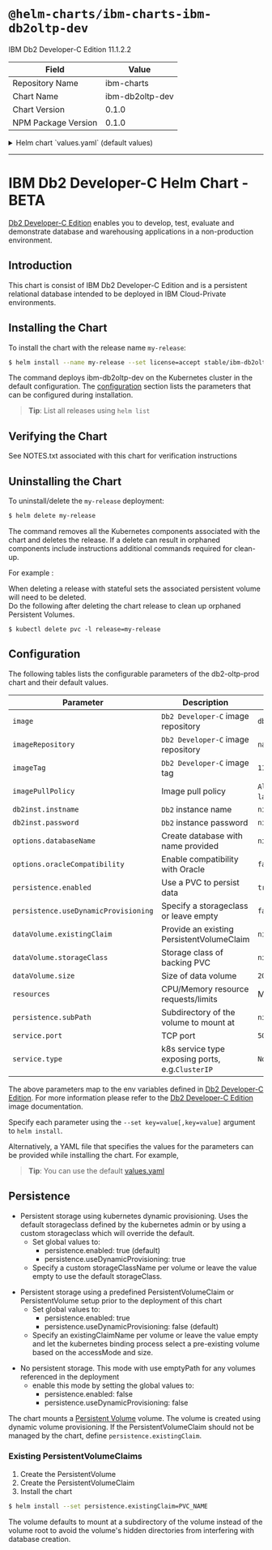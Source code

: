 # `@helm-charts/ibm-charts-ibm-db2oltp-dev`

IBM Db2 Developer-C Edition 11.1.2.2

| Field               | Value           |
| ------------------- | --------------- |
| Repository Name     | ibm-charts      |
| Chart Name          | ibm-db2oltp-dev |
| Chart Version       | 0.1.0           |
| NPM Package Version | 0.1.0           |

<details>

<summary>Helm chart `values.yaml` (default values)</summary>

```yaml
###############################################################################
################################ IBM Db2 ######################################
###############################################################################

nameOverride: ''

###############################################################################
## Common image variables
###############################################################################
image:
  repository: na.cumulusrepo.com/hcicp_dev/db2server_dec
  tag: 11.1.2.2
  pullPolicy: IfNotPresent
  secret: 'VISIT http://ibm.biz/db2-dsm-license TO RETRIEVE IMAGE SECRET'
service:
  name: ibm-db2oltp-dev
  type: NodePort
  port: 50000
db2inst:
  instname: ''
  password: ''
options:
  databaseName: ''
  oracleCompatibility: 'false'
acceptLicense: 'accept'

## global persistence settings
persistence:
  enabled: true
  useDynamicProvisioning: false

## Persistence parameters for /database
dataVolume:
  name: 'data-stor'

  ## Specify the name of the Existing Claim to be used by your application
  ## empty string means don't use an existClaim
  existingClaimName: ''

  ## Specify the name of the StorageClass
  ## empty string means don't use a StorageClass
  storageClassName: ''
  size: 20Gi
  subPath: ''

## Configure resource requests and limits
## ref: http://kubernetes.io/docs/user-guide/compute-resources/
##
resources:
  requests:
    memory: 2Gi
    cpu: 2000m
  limits:
    memory: 16Gi
    cpu: 4000m
```

</details>

---

# IBM Db2 Developer-C Helm Chart - BETA

[Db2 Developer-C Edition](http://www-03.ibm.com/software/products/sv/db2-developer-edition) enables you to develop, test, evaluate and demonstrate database and warehousing applications in a non-production environment.

## Introduction

This chart is consist of IBM Db2 Developer-C Edition and is a persistent relational database intended to be deployed in IBM Cloud-Private environments.

## Installing the Chart

To install the chart with the release name `my-release`:

```bash
$ helm install --name my-release --set license=accept stable/ibm-db2oltp-dev
```

The command deploys ibm-db2oltp-dev on the Kubernetes cluster in the default configuration. The [configuration](#configuration) section lists the parameters that can be configured during installation.

> **Tip**: List all releases using `helm list`

## Verifying the Chart

See NOTES.txt associated with this chart for verification instructions

## Uninstalling the Chart

To uninstall/delete the `my-release` deployment:

```bash
$ helm delete my-release
```

The command removes all the Kubernetes components associated with the chart and deletes the release. If a delete can result in orphaned components include instructions additional commands required for clean-up.

For example :

When deleting a release with stateful sets the associated persistent volume will need to be deleted.  
Do the following after deleting the chart release to clean up orphaned Persistent Volumes.

```console
$ kubectl delete pvc -l release=my-release
```

## Configuration

The following tables lists the configurable parameters of the db2-oltp-prod chart and their default values.

| Parameter                            | Description                                      | Default                                                 |
| ------------------------------------ | ------------------------------------------------ | ------------------------------------------------------- |
| `image`                              | `Db2 Developer-C` image repository               | `db2server_dec-ma`                                      |
| `imageRepository`                    | `Db2 Developer-C` image repository               | `na.cumulusrepo.com/db2dg/`                             |
| `imageTag`                           | `Db2 Developer-C` image tag                      | `11.1.2.2`                                              |
| `imagePullPolicy`                    | Image pull policy                                | `Always` if `imageTag` is `latest`, else `IfNotPresent` |
| `db2inst.instname`                   | `Db2` instance name                              | `nil`                                                   |
| `db2inst.password`                   | `Db2` instance password                          | `nil`                                                   |
| `options.databaseName`               | Create database with name provided               | `nil`                                                   |
| `options.oracleCompatibility`        | Enable compatibility with Oracle                 | `false`                                                 |
| `persistence.enabled`                | Use a PVC to persist data                        | `true`                                                  |
| `persistence.useDynamicProvisioning` | Specify a storageclass or leave empty            | `false`                                                 |
| `dataVolume.existingClaim`           | Provide an existing PersistentVolumeClaim        | `nil`                                                   |
| `dataVolume.storageClass`            | Storage class of backing PVC                     | `nil`                                                   |
| `dataVolume.size`                    | Size of data volume                              | `200Gi`                                                 |
| `resources`                          | CPU/Memory resource requests/limits              | Memory: `1Gi`, CPU: `1000m`                             |
| `persistence.subPath`                | Subdirectory of the volume to mount at           | `nil`                                                   |
| `service.port`                       | TCP port                                         | `50000`                                                 |
| `service.type`                       | k8s service type exposing ports, e.g.`ClusterIP` | `NodePort`                                              |

The above parameters map to the env variables defined in [Db2 Developer-C Edition](DATABASEDOCKERURL). For more information please refer to the [Db2 Developer-C Edition](DATABASEDOCKERURL) image documentation.

Specify each parameter using the `--set key=value[,key=value]` argument to `helm install`.

Alternatively, a YAML file that specifies the values for the parameters can be provided while installing the chart. For example,

> **Tip**: You can use the default [values.yaml](values.yaml)

## Persistence

- Persistent storage using kubernetes dynamic provisioning. Uses the default storageclass defined by the kubernetes admin or by using a custom storageclass which will override the default.
  - Set global values to:
    - persistence.enabled: true (default)
    - persistence.useDynamicProvisioning: true
  - Specify a custom storageClassName per volume or leave the value empty to use the default storageClass.

* Persistent storage using a predefined PersistentVolumeClaim or PersistentVolume setup prior to the deployment of this chart
  - Set global values to:
    - persistence.enabled: true
    - persistence.useDynamicProvisioning: false (default)
  - Specify an existingClaimName per volume or leave the value empty and let the kubernetes binding process select a pre-existing volume based on the accessMode and size.

- No persistent storage. This mode with use emptyPath for any volumes referenced in the deployment
  - enable this mode by setting the global values to:
    - persistence.enabled: false
    - persistence.useDynamicProvisioning: false

The chart mounts a [Persistent Volume](http://kubernetes.io/docs/user-guide/persistent-volumes/) volume. The volume is created using dynamic volume provisioning. If the PersistentVolumeClaim should not be managed by the chart, define `persistence.existingClaim`.

### Existing PersistentVolumeClaims

1. Create the PersistentVolume
1. Create the PersistentVolumeClaim
1. Install the chart

```bash
$ helm install --set persistence.existingClaim=PVC_NAME
```

The volume defaults to mount at a subdirectory of the volume instead of the volume root to avoid the volume's hidden directories from interfering with database creation.
